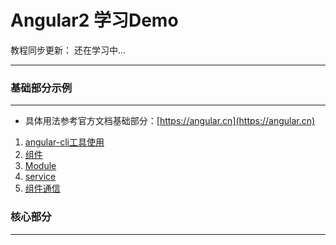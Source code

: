 # Angular2 学习Demo

教程同步更新：  还在学习中...
___

### 基础部分示例
___

* 具体用法参考官方文档基础部分：[https://angular.cn](https://angular.cn)

1. [angular-cli工具使用](./doc/cli.md)
2. [组件](./doc/com.md)
3. [Module](./doc/mod.md)
4. [service](./doc/ser.md)
5. [组件通信](./doc/mes.md)

### 核心部分
___








